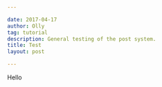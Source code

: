 ```yaml
---

date: 2017-04-17
author: Olly
tag: tutorial
description: General testing of the post system.
title: Test
layout: post

---
```


Hello
